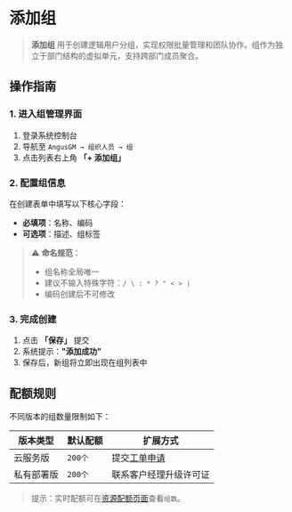 # 添加组

> **添加组** 用于创建逻辑用户分组，实现权限批量管理和团队协作。组作为独立于部门结构的虚拟单元，支持跨部门成员聚合。

## 操作指南

### 1. 进入组管理界面
1. 登录系统控制台
2. 导航至 `AngusGM → 组织人员 → 组`
3. 点击列表右上角 **「+ 添加组」**

### 2. 配置组信息
在创建表单中填写以下核心字段：
- **必填项**：名称、编码
- **可选项**：描述、组标签

> ⚠️ **命名规范**：
> - 组名称全局唯一
> - 建议不输入特殊字符：`/ \ : * ? " < > |`
> - 编码创建后不可修改

### 3. 完成创建
1. 点击 **「保存」** 提交
2. 系统提示：**"添加成功"**
3. 保存后，新组将立即出现在组列表中

## 配额规则

不同版本的组数量限制如下：

| 版本类型   | 默认配额   | 扩展方式                                              |
|------------|--------|---------------------------------------------------|
| 云服务版   | `200个` | 提交[工单申请](https://wo.xcan.cloud/workorders/create) |
| 私有部署版 | `200个` | 联系客户经理升级许可证                                 |

> 提示：实时配额可在[资源配额页面](../../introduction/quotas.md)查看`组数`。